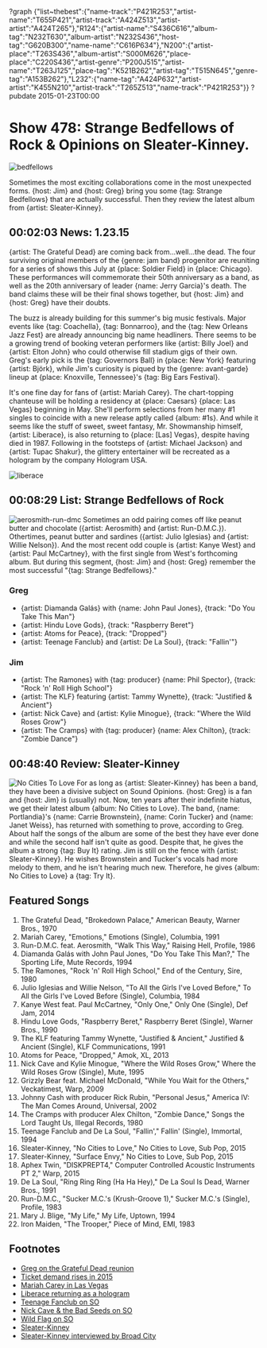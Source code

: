 ?graph {"list~thebest":{"name-track":"P421R253","artist-name":"T655P421","artist-track":"A424Z513","artist-artist":"A424T265"},"R124":{"artist-name":"S436C616","album-tag":"N232T630","album-artist":"N232S436","host-tag":"G620B300","name-name":"C616P634"},"N200":{"artist-place":"T263S436","album-artist":"S000M626","place-place":"C220S436","artist-genre":"P200J515","artist-name":"T263J125","place-tag":"K521B262","artist-tag":"T515N645","genre-tag":"A153B262"},"L232":{"name-tag":"A424P632","artist-artist":"K455N210","artist-track":"T265Z513","name-track":"P421R253"}}
?pubdate 2015-01-23T00:00

# Show 478: Strange Bedfellows of Rock & Opinions on Sleater-Kinney. 

![bedfellows](//static.soundopinions.org/images/2015/bedfellows_web.jpg)

Sometimes the most exciting collaborations come in the most unexpected forms. {host: Jim} and {host: Greg} bring you some {tag: Strange Bedfellows} that are actually successful. Then they review the latest album from {artist: Sleater-Kinney}.


## 00:02:03 News: 1.23.15
{artist: The Grateful Dead} are coming back from...well...the dead. The four surviving original members of the {genre: jam band} progenitor are reuniting for a series of shows this July at {place: Soldier Field} in {place: Chicago}. These performances will commemorate their 50th anniversary as a band, as well as the 20th anniversary of leader {name: Jerry Garcia}'s death. The band claims these will be their final shows together, but {host: Jim} and {host: Greg} have their doubts.

The buzz is already building for this summer's big music festivals. Major events like {tag: Coachella}, {tag: Bonnarroo}, and the {tag: New Orleans Jazz Fest} are already announcing big name headliners. There seems to be a growing trend of booking veteran performers like {artist: Billy  Joel} and {artist: Elton John} who could otherwise fill stadium gigs of their own. Greg's early pick is the {tag: Governors Ball} in {place: New York} featuring {artist: Björk}, while Jim's curiosity is piqued by the {genre: avant-garde} lineup at {place: Knoxville, Tennessee}'s {tag: Big Ears Festival}.

It's one fine day for fans of {artist: Mariah Carey}. The chart-topping chanteuse will be holding a residency at {place: Caesars} {place: Las Vegas} beginning in May. She'll perform selections from her many #1 singles to coincide with a new release aptly called {album: #1s}. And while it seems like the stuff of sweet, sweet fantasy, Mr. Showmanship himself, {artist: Liberace}, is also returning to {place: [Las] Vegas}, despite having died in 1987. Following in the footsteps of {artist: Michael Jackson} and {artist: Tupac Shakur}, the glittery entertainer will be recreated as a hologram by the company Hologram USA.

![liberace](//static.soundopinions.org/images/2015/liberace.jpg)

## 00:08:29 List: Strange Bedfellows of Rock
![aerosmith-run-dmc](//static.soundopinions.org/images/2015/aerosmith-run-dmc.jpg) 
Sometimes an odd pairing comes off like peanut butter and chocolate ({artist: Aerosmith} and {artist: Run-D.M.C.}). Othertimes, peanut butter and sardines ({artist: Julio Iglesias} and {artist: Willie Nelson}). And the most recent odd couple is {artist: Kanye West} and {artist: Paul McCartney}, with the first single from West's forthcoming album. But during this segment, {host: Jim} and {host: Greg} remember the most successful "{tag: Strange Bedfellows}."

### Greg
- {artist: Diamanda Galás} with {name: John Paul Jones}, {track: "Do You Take This Man"}
- {artist: Hindu Love Gods}, {track: "Raspberry Beret"}
- {artist: Atoms for Peace}, {track: "Dropped"}
- {artist: Teenage Fanclub} and {artist: De La Soul}, {track: "Fallin'"}

### Jim
- {artist: The Ramones} with {tag: producer} {name: Phil Spector}, {track: "Rock 'n' Roll High School"}
- {artist: The KLF} featuring {artist: Tammy Wynette}, {track: "Justified & Ancient"}
- {artist: Nick Cave} and {artist: Kylie Minogue}, {track: "Where the Wild Roses Grow"}
- {artist: The Cramps} with {tag: producer} {name: Alex Chilton}, {track: "Zombie Dance"}


## 00:48:40 Review: Sleater-Kinney
![No Cities To Love](http://cdn2.pitchfork.com/albums/21417/homepage_large.c8f55f3f.jpg "2819264/927171224")
For as long as {artist: Sleater-Kinney} has been a band, they have been a divisive subject on Sound Opinions. {host: Greg} is a fan and {host: Jim} is (usually) not. Now, ten years after their indefinite hiatus, we get their latest album {album: No Cities to Love}. The band, {name: Portlandia}'s {name: Carrie Brownstein}, {name: Corin Tucker} and {name: Janet Weiss}, has returned with something to prove, according to Greg. About half the songs of the album are some of the best they have ever done and while the second half isn't quite as good. Despite that, he gives the album a strong {tag: Buy It} rating. Jim is still on the fence with {artist: Sleater-Kinney}. He wishes Brownstein and Tucker's vocals had more melody to them, and he isn't hearing much new. Therefore, he gives {album: No Cities to Love} a {tag: Try It}.


## Featured Songs
1. The Grateful Dead, "Brokedown Palace," American Beauty, Warner Bros., 1970 
1. Mariah Carey, "Emotions," Emotions (Single), Columbia, 1991 
1. Run-D.M.C. feat. Aerosmith, "Walk This Way," Raising Hell, Profile, 1986 
1. Diamanda Galás with John Paul Jones, "Do You Take This Man?," The Sporting Life, Mute Records, 1994 
1. The Ramones, "Rock 'n' Roll High School," End of the Century, Sire, 1980 
1. Julio Iglesias and Willie Nelson, "To All the Girls I've Loved Before," To All the Girls I've Loved Before (Single), Columbia, 1984 
1. Kanye West feat. Paul McCartney, "Only One," Only One (Single), Def Jam, 2014 
1. Hindu Love Gods, "Raspberry Beret," Raspberry Beret (Single), Warner Bros., 1990 
1. The KLF featuring Tammy Wynette, "Justified & Ancient," Justified & Ancient (Single), KLF Communications, 1991
1. Atoms for Peace, "Dropped," Amok, XL, 2013 
1. Nick Cave and Kylie Minogue, "Where the Wild Roses Grow," Where the Wild Roses Grow (Single), Mute, 1995 
1. Grizzly Bear feat. Michael McDonald, "While You Wait for the Others," Veckatimest, Warp, 2009
1. Johnny Cash with producer Rick Rubin, "Personal Jesus," America IV: The Man Comes Around, Universal, 2002 
1. The Cramps with producer Alex Chilton, "Zombie Dance," Songs the Lord Taught Us, Illegal Records, 1980 
1. Teenage Fanclub and De La Soul, "Fallin'," Fallin' (Single), Immortal, 1994 
1. Sleater-Kinney, "No Cities to Love," No Cities to Love, Sub Pop, 2015
1. Sleater-Kinney, "Surface Envy," No Cities to Love, Sub Pop, 2015 
1. Aphex Twin, "DISKPREPT4," Computer Controlled Acoustic Instruments PT 2," Warp, 2015 
1. De La Soul, "Ring Ring Ring (Ha Ha Hey)," De La Soul Is Dead, Warner Bros., 1991 
1. Run-D.M.C., "Sucker M.C.'s (Krush-Groove 1)," Sucker M.C.'s (Single), Profile, 1983 
1. Mary J. Blige, "My Life," My Life, Uptown, 1994 
1. Iron Maiden, "The Trooper," Piece of Mind, EMI, 1983 
 

## Footnotes
- [Greg on the Grateful Dead reunion](http://www.chicagotribune.com/entertainment/music/chi-the-grateful-dead-soldier-field-20150116-story.html)
- [Ticket demand rises in 2015](http://www.forbes.com/sites/jesselawrence/2015/01/18/tickets-for-tomorrowland-and-coachella-atop-the-list-of-top-ten-hottest-music-festivals-of-2015/)
- [Mariah Carey in Las Vegas](http://www.latimes.com/travel/lasvegas/lasvegasnow/la-tr-lvn-las-vegas-shows-mariah-carey-20150119-story.html)
- [Liberace returning as a hologram](http://www.billboard.com/articles/news/6443700/liberace-hologram-las-vegas-tour)
- [Teenage Fanclub on SO](/show/260/#teenagefanclub)
- [Nick Cave & the Bad Seeds on SO](/show/153/#nickcave)
- [Wild Flag on SO](/show/311/#wildflag)
- [Sleater-Kinney](http://www.sleater-kinney.com/)
- [Sleater-Kinney interviewed by Broad City](http://www.npr.org/event/music/378668756/we-cant-just-settle-broad-city-meets-sleater-kinney)
